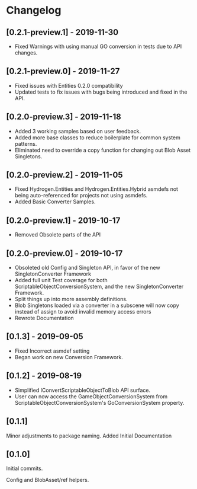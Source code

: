 # Changelog

## [0.2.1-preview.1] - 2019-11-30
- Fixed Warnings with using manual GO conversion in tests due to API changes.

## [0.2.1-preview.0] - 2019-11-27
- Fixed issues with Entities 0.2.0 compatibility
- Updated tests to fix issues with bugs being introduced and fixed in the API.

## [0.2.0-preview.3] - 2019-11-18
- Added 3 working samples based on user feedback.
- Added more base classes to reduce boilerplate for common system patterns.
- Eliminated need to override a copy function for changing out Blob Asset Singletons.

## [0.2.0-preview.2] - 2019-11-05
- Fixed Hydrogen.Entities and Hydrogen.Entities.Hybrid asmdefs not being auto-referenced for projects not using asmdefs.
- Added Basic Converter Samples.

## [0.2.0-preview.1] - 2019-10-17
- Removed Obsolete parts of the API

## [0.2.0-preview.0] - 2019-10-17
- Obsoleted old Config and Singleton API, in favor of the new SingletonConverter<T> Framework
- Added full unit Test coverage for both ScriptableObjectConversionSystem, and the new SingletonConverter<T> Framework.
- Split things up into more assembly definitions.
- Blob Singletons loaded via a converter in a subscene will now copy instead of assign to avoid invalid memory access
 errors
- Rewrote Documentation

## [0.1.3] - 2019-09-05
- Fixed Incorrect asmdef setting
- Began work on new Conversion Framework.

## [0.1.2] - 2019-08-19
- Simplified IConvertScriptableObjectToBlob API surface.
- User can now access the GameObjectConversionSystem from ScriptableObjectConversionSystem's GoConversionSystem property.

## [0.1.1]

Minor adjustments to package naming.
Added Initial Documentation

## [0.1.0]
Initial commits.

Config and BlobAsset/ref helpers.
